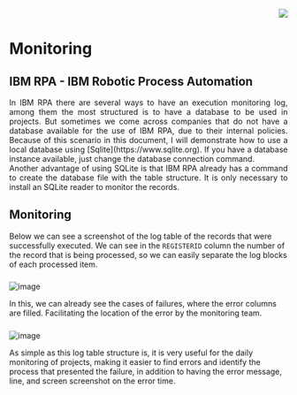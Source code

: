 <p align="right">
   <img src="http://img.shields.io/static/v1?label=STATUS&message=EM%20DESENVOLVIMENTO&color=RED&style=for-the-badge"/>
 <!--  <img src="http://img.shields.io/static/v1?label=STATUS&message=CONCLUIDO&color=GREEN&style=for-the-badge"/>-->
</p>

# Monitoring

	
<h2>IBM RPA - IBM Robotic Process Automation</h2> 

<p align="justify">
   	In IBM RPA there are several ways to have an execution monitoring log, among them the most structured is to have a database to be used in projects. But sometimes we come across companies that do not have a database available for the use of IBM RPA, due to their internal policies. Because of this scenario in this document, I will demonstrate how to use a local database using [Sqlite](https://www.sqlite.org). If you have a database instance available, just change the database connection command. <br />
	Another advantage of using SQLite is that IBM RPA already has a command to create the database file with the table structure. It is only necessary to install an SQLite reader to monitor the records.
</p>

## Monitoring

Below we can see a screenshot of the log table of the records that were successfully executed. We can see in the `REGISTERID` column the number of the record that is being processed, so we can easily separate the log blocks of each processed item.
	
<h5><completed></h5>

![image](https://user-images.githubusercontent.com/46223364/197344997-38cf2d4b-d54c-49e3-9cbe-f22f91fbb342.png)

In this, we can already see the cases of failures, where the error columns are filled. Facilitating the location of the error by the monitoring team.
	
<h5><failed></h5>
	
![image](https://user-images.githubusercontent.com/46223364/197345234-a5b97305-078f-4aeb-b623-ba4d4fbbcb8c.png)

As simple as this log table structure is, it is very useful for the daily monitoring of projects, making it easier to find errors and identify the process that presented the failure, in addition to having the error message, line, and screen screenshot on the error time.	
